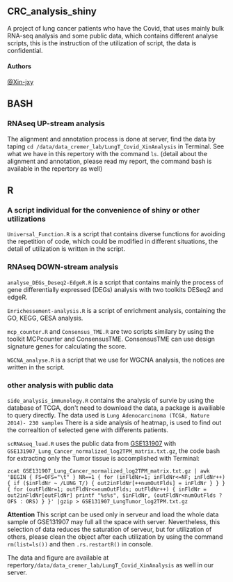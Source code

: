 ## CRC_analysis_shiny

A project of lung cancer patients who have the Covid, that uses mainly bulk RNA-seq analysis and some public data, which contains different analyse scripts, this is the instruction of the utilization of script, the data is confidential. 
#### Authors
[@Xin-jxy](https://github.com/Xin-jxy)

## BASH
### RNAseq UP-stream analysis
The alignment and annotation process is done at server, find the data by taping `cd /data/data_cremer_lab/LungT_Covid_XinAnalysis` in Terminal. See what we have in this repertory with the command `ls`. (detail about the alignment and annotation, please read my report, the command bash is available in the repertory as well)

## R
### A script individual for the convenience of shiny or other utilizations

`Universal_Function.R` is a script that contains diverse functions for avoiding the repetition of code, which could be modified in different situations, the detail of utilization is written in the script.
 
### RNAseq DOWN-stream analysis

`analyse_DEGs_Deseq2-EdgeR.R` is a script that contains mainly the process of gene differentially expressed (DEGs) analysis with two toolkits DESeq2 and edgeR. 

`Enrichessement-analysis.R` is a script of enrichment analysis, containing the GO, KEGG, GESA analysis.

`mcp_counter.R` and `Consensus_TME.R` are two scripts similary by using the toolkit MCPcounter and ConsensusTME. ConsensusTME can use design signature genes for calculating the score.

`WGCNA_analyse.R` is a script that we use for WGCNA analysis, the notices are written in the script.

### other analysis with public data
`side_analysis_immunology.R` contains the analysis of survie by using the database of TCGA, don't need to download the data, a package is availiable to query directly. The data used is `Lung Adenocarcinoma (TCGA, Nature 2014)- 230 samples`
There is a side analysis of heatmap, is used to find out the correaltion of selected gene with differents patients.

`scRNAseq_luad.R` uses the public data from [GSE131907](https://www.ncbi.nlm.nih.gov/geo/query/acc.cgi?acc=GSE131907) with `GSE131907_Lung_Cancer_normalized_log2TPM_matrix.txt.gz`, the code bash for extracting only the Tumor tissue is accomplished with Terminal:

`zcat GSE131907_Lung_Cancer_normalized_log2TPM_matrix.txt.gz | awk 'BEGIN { FS=OFS="\t" }
    NR==1 {
        for (inFldNr=1; inFldNr<=NF; inFldNr++) {
            if ($inFldNr ~ /LUNG_T/) {
                out2inFldNr[++numOutFlds] = inFldNr
            }
        }
    }
    {
        for (outFldNr=1; outFldNr<=numOutFlds; outFldNr++) {
            inFldNr = out2inFldNr[outFldNr]
            printf "%s%s", $inFldNr, (outFldNr<numOutFlds ? OFS : ORS)
        }
    }' |gzip > GSE131907_LungTumor_log2TPM.txt.gz `

**Attention** This script can be used only in serveur and load the whole data sample of GSE131907 may full all the space with server. Nevertheless, this selection of data reduces the saturation of serveur, but for utilization of others, please clean the object after each utilization by using the command `rm(list=ls())` and then `.rs.restartR()` in console.

The data and figure are available at repertory`/data/data_cremer_lab/LungT_Covid_XinAnalysis` as well in our server.